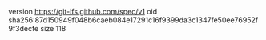 version https://git-lfs.github.com/spec/v1
oid sha256:87d150949f048b6caeb084e17291c16f9399da3c1347fe50ee76952f9f3decfe
size 118
